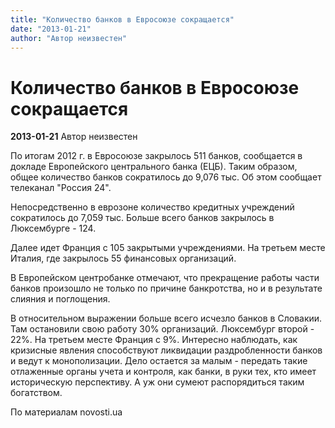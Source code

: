 ```yaml
---
title: "Количество банков в Евросоюзе сокращается"
date: "2013-01-21"
author: "Автор неизвестен"
---
```


# Количество банков в Евросоюзе сокращается

**2013-01-21** Автор неизвестен

По итогам 2012 г. в Евросоюзе закрылось 511 банков, сообщается в докладе Европейского центрального банка (ЕЦБ). Таким образом, общее количество банков сократилось до 9,076 тыс. Об этом сообщает телеканал "Россия 24".

Непосредственно в еврозоне количество кредитных учреждений сократилось до 7,059 тыс. Больше всего банков закрылось в Люксембурге - 124.

Далее идет Франция с 105 закрытыми учреждениями. На третьем месте Италия, где закрылось 55 финансовых организаций.

В Европейском центробанке отмечают, что прекращение работы части банков произошло не только по причине банкротства, но и в результате слияния и поглощения.

В относительном выражении больше всего исчезло банков в Словакии. Там остановили свою работу 30% организаций. Люксембург второй - 22%. На третьем месте Франция с 9%. Интересно наблюдать, как кризисные явления способствуют ликвидации раздробленности банков и ведут к монополизации. Дело остается за малым - передать такие отлаженные органы учета и контроля, как банки, в руки тех, кто имеет историческую перспективу. А уж они сумеют распорядиться таким богатством.

По материалам novosti.ua